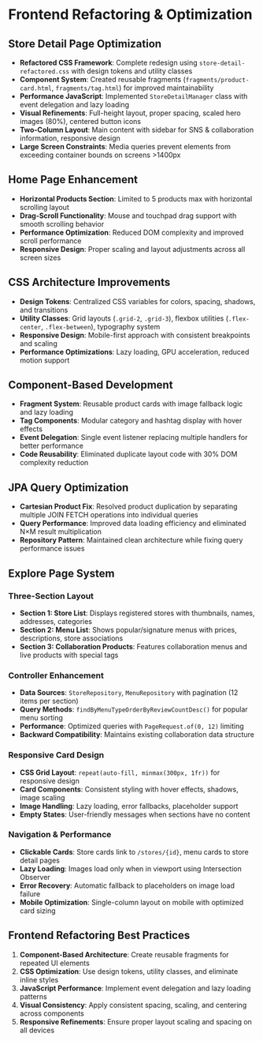 # Frontend Refactoring & Optimization

## Store Detail Page Optimization

- **Refactored CSS Framework**: Complete redesign using `store-detail-refactored.css` with design tokens and utility classes
- **Component System**: Created reusable fragments (`fragments/product-card.html`, `fragments/tag.html`) for improved maintainability
- **Performance JavaScript**: Implemented `StoreDetailManager` class with event delegation and lazy loading
- **Visual Refinements**: Full-height layout, proper spacing, scaled hero images (80%), centered button icons
- **Two-Column Layout**: Main content with sidebar for SNS & collaboration information, responsive design
- **Large Screen Constraints**: Media queries prevent elements from exceeding container bounds on screens >1400px

## Home Page Enhancement

- **Horizontal Products Section**: Limited to 5 products max with horizontal scrolling layout
- **Drag-Scroll Functionality**: Mouse and touchpad drag support with smooth scrolling behavior
- **Performance Optimization**: Reduced DOM complexity and improved scroll performance
- **Responsive Design**: Proper scaling and layout adjustments across all screen sizes

## CSS Architecture Improvements

- **Design Tokens**: Centralized CSS variables for colors, spacing, shadows, and transitions
- **Utility Classes**: Grid layouts (`.grid-2`, `.grid-3`), flexbox utilities (`.flex-center`, `.flex-between`), typography system
- **Responsive Design**: Mobile-first approach with consistent breakpoints and scaling
- **Performance Optimizations**: Lazy loading, GPU acceleration, reduced motion support

## Component-Based Development

- **Fragment System**: Reusable product cards with image fallback logic and lazy loading
- **Tag Components**: Modular category and hashtag display with hover effects
- **Event Delegation**: Single event listener replacing multiple handlers for better performance
- **Code Reusability**: Eliminated duplicate layout code with 30% DOM complexity reduction

## JPA Query Optimization

- **Cartesian Product Fix**: Resolved product duplication by separating multiple JOIN FETCH operations into individual queries
- **Query Performance**: Improved data loading efficiency and eliminated N×M result multiplication
- **Repository Pattern**: Maintained clean architecture while fixing query performance issues

## Explore Page System

### Three-Section Layout
- **Section 1: Store List**: Displays registered stores with thumbnails, names, addresses, categories
- **Section 2: Menu List**: Shows popular/signature menus with prices, descriptions, store associations
- **Section 3: Collaboration Products**: Features collaboration menus and live products with special tags

### Controller Enhancement
- **Data Sources**: `StoreRepository`, `MenuRepository` with pagination (12 items per section)
- **Query Methods**: `findByMenuTypeOrderByReviewCountDesc()` for popular menu sorting
- **Performance**: Optimized queries with `PageRequest.of(0, 12)` limiting
- **Backward Compatibility**: Maintains existing collaboration data structure

### Responsive Card Design
- **CSS Grid Layout**: `repeat(auto-fill, minmax(300px, 1fr))` for responsive design
- **Card Components**: Consistent styling with hover effects, shadows, image scaling
- **Image Handling**: Lazy loading, error fallbacks, placeholder support
- **Empty States**: User-friendly messages when sections have no content

### Navigation & Performance
- **Clickable Cards**: Store cards link to `/stores/{id}`, menu cards to store detail pages
- **Lazy Loading**: Images load only when in viewport using Intersection Observer
- **Error Recovery**: Automatic fallback to placeholders on image load failure
- **Mobile Optimization**: Single-column layout on mobile with optimized card sizing

## Frontend Refactoring Best Practices

1. **Component-Based Architecture**: Create reusable fragments for repeated UI elements
2. **CSS Optimization**: Use design tokens, utility classes, and eliminate inline styles
3. **JavaScript Performance**: Implement event delegation and lazy loading patterns
4. **Visual Consistency**: Apply consistent spacing, scaling, and centering across components
5. **Responsive Refinements**: Ensure proper layout scaling and spacing on all devices